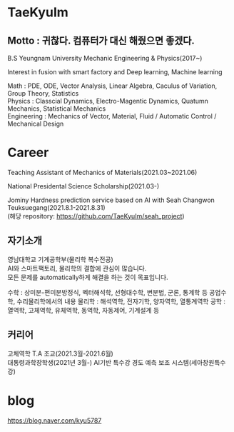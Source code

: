 # TaeKyuIm

## Motto : 귀찮다. 컴퓨터가 대신 해줬으면 좋겠다.  
 
 B.S Yeungnam University Mechanic Engineering & Physics(2017~)
 
 Interest in fusion with smart factory and Deep learning, Machine learning
 
 Math : PDE, ODE, Vector Analysis, Linear Algebra, Caculus of Variation, Group Theory, Statistics  
 Physics : Classcial Dynamics, Electro-Magentic Dynamics, Quatumn Mechanics, Statistical Mechanics  
 Engineering : Mechanics of Vector, Material, Fluid / Automatic Control / Mechanical Design
 
 # Career
 Teaching Assistant of Mechanics of Materials(2021.03~2021.06)
 
 National Presidental Science Scholarship(2021.03-)
 
 Jominy Hardness prediction service based on AI with Seah Changwon Teuksuegang(2021.8.1-2021.8.31)  
 (해당 repository: https://github.com/TaeKyuIm/seah_project)  
 
 ## 자기소개
 영남대학교 기계공학부(물리학 복수전공)  
 AI와 스마트팩토리, 물리학의 결합에 관심이 많습니다.  
 모든 문제를 automatically하게 해결을 하는 것이 목표입니다.  
 
 수학 : 상미분-편미분방정식, 벡터해석학, 선형대수학, 변분법, 군론, 통계학 등 공업수학, 수리물리학에서의 내용
 물리학 : 해석역학, 전자기학, 양자역학, 열통계역학
 공학 : 열역학, 고체역학, 유체역학, 동역학, 자동제어, 기계설계 등
 
 ## 커리어  
 고체역학 T.A 조교(2021.3월-2021.6월)  
 대통령과학장학생(2021년 3월-)
 AI기반 특수강 경도 예측 보조 시스템(세아창원특수강)
 # blog
 
 https://blog.naver.com/kyu5787
 
